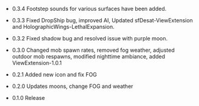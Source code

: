 - 0.3.4 Footstep sounds for various surfaces have been added.

- 0.3.3 Fixed DropShip bug, improved AI, Updated sfDesat-ViewExtension and HolographicWings-LethalExpansion.

- 0.3.2 Fixed shadow bug and resolved issue with purple moon.

- 0.3.0 Changed mob spawn rates, removed fog weather, adjusted outdoor mob respawns, modified nighttime ambiance, added ViewExtension-1.0.1

- 0.2.1 Added new icon and fix FOG

- 0.2.0 Updates moons, change FOG and weather

- 0.1.0 Release 
